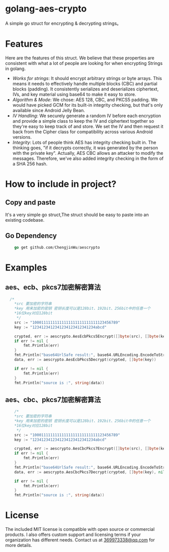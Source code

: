 golang-aes-crypto
===============

A simple go struct for encrypting &amp; decrypting strings。

# Features

Here are the features of this struct. We believe that these properties are consistent with what a lot of people are looking for when encrypting Strings in golang.

* *Works for strings*: It should encrypt arbitrary strings or byte arrays. This means it needs to effectively handle multiple blocks (CBC) and partial blocks (padding). It consistently serializes and deserializes ciphertext, IVs, and key material using base64 to make it easy to store.
* *Algorithm & Mode*: We chose: AES 128, CBC, and PKCS5 padding. We would have picked GCM for its built-in integrity checking, but that's only available since Android Jelly Bean.
* *IV Handling*: We securely generate a random IV before each encryption and provide a simple class to keep the IV and ciphertext together so they're easy to keep track of and store. We set the IV and then request it back from the Cipher class for compatibility across various Android versions.
* *Integrity*: Lots of people think AES has integrity checking built in. The thinking goes, "if it decrypts correctly, it was generated by the person with the private key". Actually, AES CBC allows an attacker to modify the messages. Therefore, we've also added integrity checking in the form of a SHA 256 hash.


# How to include in project?

## Copy and paste

It's a very simple go struct,The struct should be easy to paste into an existing codebase.

## Go Dependency

```go
    go get github.com/ChengjinWu/aescrypto
```


# Examples


## aes、ecb、pkcs7加密解密算法

```go
  /*
  	*src 要加密的字符串
  	*key 用来加密的密钥 密钥长度可以是128bit、192bit、256bit中的任意一个
  	*16位key对应128bit
  	 */
  	src := "10001111111111111111111111111123456789"
  	key := "1234123412341234123412341234abcd"

  	crypted, err := aescrypto.AesEcbPkcs5Encrypt([]byte(src), []byte(key))
  	if err != nil {
  		fmt.Println(err)
  	}
  	fmt.Println("base64UrlSafe result:", base64.URLEncoding.EncodeToString(crypted))
  	data, err := aescrypto.AesEcbPkcs5Decrypt(crypted, []byte(key))

  	if err != nil {
  		fmt.Println(err)
  	}
  	fmt.Println("source is :", string(data))
```

## aes、cbc、pkcs7加密解密算法

```go
  	/*
  	*src 要加密的字符串
  	*key 用来加密的密钥 密钥长度可以是128bit、192bit、256bit中的任意一个
  	*16位key对应128bit
  	 */
  	src := "10001111111111111111111111111123456789"
  	key := "1234123412341234123412341234abcd"

  	crypted, err := aescrypto.AesCbcPkcs7Encrypt([]byte(src), []byte(key), nil)
  	if err != nil {
  		fmt.Println(err)
  	}
  	fmt.Println("base64UrlSafe result:", base64.URLEncoding.EncodeToString(crypted))
  	data, err := aescrypto.AesCbcPkcs7Decrypt(crypted, []byte(key), nil)

  	if err != nil {
  		fmt.Println(err)
  	}
  	fmt.Println("source is :", string(data))
```


# License

The included MIT license is compatible with open source or commercial products.
I also offers custom support and licensing terms if your organization has
different needs. Contact us at [369973338@qq.com](369973338@qq.com) for more
details.


